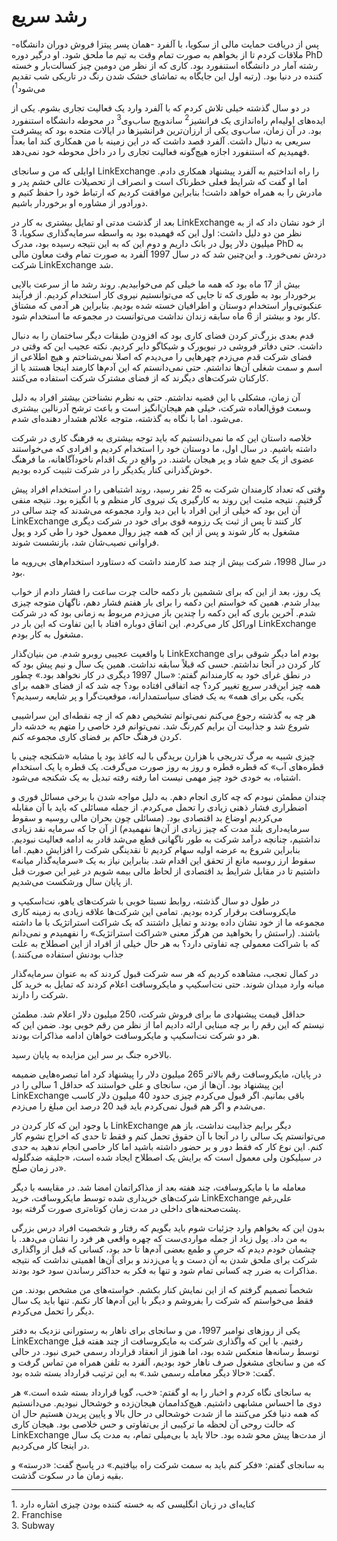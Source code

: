 # رشد سریع

پس از دریافت حمایت مالی از سکویا، با آلفرد -همان پسر پیتزا فروش دوران دانشگاه- ملاقات کردم  تا از بخواهم به صورت تمام وقت به تیم ما ملحق شود. او درگیر دوره PhD رشته آمار در دانشگاه استنفورد بود. کاری که از نظر من دومین چیز کسالت‌بار و خسته کننده در دنیا بود. (رتبه اول این جایگاه به تماشای خشک شدن رنگ در تاریکی شب تقدیم می‌شود<sup>1</sup>)

در دو سال گذشته خیلی تلاش کردم که با آلفرد وارد یک فعالیت تجاری بشوم. یکی از ایده‌های اولیه‌ام راه‌اندازی یک فرانشیز<sup>2</sup> ساندویچ ساب‌وی<sup>3</sup> در محوطه دانشگاه استنفورد بود. در آن زمان، ساب‌وی یکی از ارزان‌ترین فرانشیزها در ایالات متحده بود که پیشرفت سریعی به دنبال داشت. آلفرد قصد داشت که در این زمینه با من همکاری کند اما بعداً فهمیدیم که استنفورد اجازه هیچ‌گونه فعالیت تجاری را در داخل محوطه خود نمی‌دهد. 

اوایلی که من و سانجای LinkExchange را راه انداختیم به آلفرد پیشنهاد همکاری دادم. اما او گفت که شرایط فعلی خطرناک است و انصراف از تحصیلات عالی خشم پدر و مادرش را به همراه خواهد داشت! بنابراین موافقت کردیم که ارتباط خود را حفظ کنیم و دورادور از مشاوره او برخوردار باشیم.

بعد از گذشت مدتی او تمایل بیشتری به کار در LinkExchange از خود نشان داد که از به نظر من دو دلیل داشت: اول این که فهمیده بود به واسطه سرمایه‌گذاری سکویا، 3 میلیون دلار پول در بانک داریم و دوم این که به این نتیجه رسیده بود، مدرک PhD به دردش نمی‌خورد. و این‌چنین شد که در سال 1997 آلفرد به صورت تمام وقت معاون مالی شرکت LinkExchange شد.

بیش از 17 ماه بود که همه ما خیلی کم می‌خوابیدیم. روند رشد ما از سرعت بالایی برخوردار بود به طوری که تا جایی که می‌توانستیم نیروی کار استخدام کردیم. از فرآیند عنکبوتی‌وار استخدام دوستان و اطرافیان خسته شده بودیم. بنابراین هر آدمی که مشتاق کار بود و بیشتر از 6 ماه سابقه زندان نداشت می‌توانست در مجموعه ما استخدام شود. 

قدم بعدی بزرگ‌تر کردن فضای کاری بود که افزودن طبقات دیگر ساختمان را به دنبال داشت. حتی دفاتر فروشی در نیویورک و شیکاگو دایر کردیم. نکته عجیب این که وقتی در فضای شرکت قدم می‌زدم چهر‌هایی را می‌دیدم که اصلا نمی‌شناختم و هیچ اطلاعی از اسم و سمت شغلی آن‌ها نداشتم. حتی نمی‌دانستم که این آدم‌ها کارمند اینجا هستند یا از کارکنان شرکت‌های دیگرند که از فضای مشترک شرکت استفاده می‌کنند.

آن زمان، مشکلی با این قضیه نداشتم. حتی به نظرم نشناختن بیشتر افراد به دلیل وسعت فوق‌العاده شرکت، خیلی هم هیجان‌انگیز است و باعث ترشح آدرنالین بیشتری می‌شود.  اما با نگاه به گذشته، متوجه علائم هشدار دهنده‌ای شدم. 

خلاصه داستان این که ما نمی‌دانستیم که باید توجه بیشتری به فرهنگ کاری در شرکت داشته باشیم. در سال اول، ما دوستان خود را استخدام کردیم و افرادی که می‌خواستند عضوی از یک جمع شاد و پر هیجان باشند. در واقع در یک اقدام ناخودآگاهانه، ما فرهنگ خوش‌گذرانی کنار یکدیگر را در شرکت تثبیت کرده بودیم.

وقتی که تعداد کارمندان شرکت به 25 نفر رسید، روند اشتباهی را در استخدام افراد پیش گرفتیم. نتیجه مثبت این روند به کارگیری یک نیروی کار منظم و با انگیزه بود. نتیجه منفی آن این بود که خیلی از این افراد با این دید وارد مجموعه می‌شدند که چند سالی در LinkExchange کار کنند تا پس از ثبت یک رزومه قوی برای خود در شرکت دیگری مشغول به کار شوند و پس از این که همه چیز روال معمول خود را طی کرد و پول فراوانی نصیب‌شان شد، بازنشست شوند. 

در سال 1998، شرکت بیش از چند صد کارمند داشت که دستاورد استخدام‌های بی‌رویه ما بود. 

 یک روز، بعد از این که برای ششمین بار دکمه حالت چرت ساعت را فشار دادم از خواب بیدار شدم. همین که خواستم این دکمه را برای بار هفتم فشار دهم، ناگهان متوجه چیزی شدم. آخرین باری که این دکمه را چندین باز می‌زدم مربوط به زمانی بود که در شرکت اوراکل کار می‌کردم. این اتفاق دوباره افتاد با این تفاوت که این بار در LinkExchange مشغول به کار بودم.

 با واقعیت عجیبی روبرو شدم. من بنیان‌گذار  LinkExchange بودم اما دیگر شوقی برای کار کردن در آنجا نداشتم. حسی که قبلاً سابقه نداشت. همین یک سال و نیم پیش بود که در نطق غرای خود به کارمندانم گفتم: «سال 1997 دیگری در کار نخواهد بود.» چطور همه چیز این‌قدر سریع تغییر کرد؟ چه اتفاقی افتاده بود؟ چه شد که از فضای «همه برای یکی، یکی برای همه» به یک فضای سیاستمدارانه، موقعیت‌گرا و پر شایعه رسیدیم؟

 هر چه به گذشته رجوع می‌کنم نمی‌توانم تشخیص دهم که از چه نقطه‌ای این سراشیبی شروع شد و  جذابیت آن برایم کم‌رنگ شد. نمی‌توانم فرد خاصی را متهم به خدشه دار کردن فرهنگ حاکم بر فضای کاری مجموعه کنم. 

 چیزی شبیه به مرگ تدریجی با هزارن بریدگی با لبه کاغذ بود یا مشابه «شکنجه چینی با قطره‌های آب» که قطره قطره و روز به روز صورت می‌گرفت. یک قطره یا یک استخدام اشتباه، به خودی خود چیز مهمی نیست اما رفته رفته تبدیل به یک شکنجه می‌شود.

 چندان مطمئن نبودم که چه کاری انجام دهم. به دلیل مواجه شدن با برخی مسائل فوری و اضطراری فشار ذهنی زیادی را تحمل می‌کردم. از جمله مسائلی که باید با آن مقابله می‌کردیم اوضاع بد اقتصادی بود. (مسائلی چون بحران مالی روسیه و سقوط سرمایه‌داری بلند مدت که چیز زیادی از آن‌ها نفهمیدم) از آن جا که سرمایه نقد زیادی نداشتیم، چنانچه درآمد شرکت به طور ناگهانی قطع می‌شد قادر به ادامه فعالیت نبودیم. بنابراین شروع به عرضه اولیه سهام کردیم تا نقدینگی شرکت را افزایش دهیم. اما سقوط ارز روسیه مانع از تحقق این اقدام شد. بنابراین نیاز به یک «سرمایه‌گذار میانه» داشتیم تا در مقابل شرایط بد اقتصادی از لحاظ مالی بیمه شویم در غیر این صورت قبل از پایان سال ورشکست می‌شدیم.

 در طول دو سال گذشته، روابط نسبتا خوبی با شرکت‌های یاهو، نت‌اسکیپ و مایکروسافت برقرار کرده بودیم. تمامی این شرکت‌ها علاقه زیادی به زمینه کاری مجموعه ما از خود نشان داده بودند و تمایل داشتند که یک شراکت استراتژیک با ما داشته باشند. (راستش را بخواهید من هرگز معنی «شراکت استراتژیک» را نفهمیدم و نمی‌دانم که با شراکت معمولی چه تفاوتی دارد؟ به هر حال خیلی از افراد از این اصطلاح به علت جذاب بودنش استفاده می‌کنند.)

 در کمال تعجب، مشاهده کردیم که هر سه شرکت قبول کردند که به عنوان سرمایه‌گذار میانه وارد میدان شوند. حتی نت‌اسکیپ و مایکروسافت اعلام کردند که تمایل به خرید کل شرکت را دارند.

 حداقل قیمت پیشنهادی ما برای فروش شرکت، 250 میلیون دلار اعلام شد. مطمئن نیستم که این رقم را بر چه مبنایی ارائه دادیم اما از نظر من رقم خوبی بود. ضمن این که هر دو شرکت نت‌اسکیپ و مایکروسافت خواهان ادامه مذاکرات بودند. 

 بالاخره جنگ بر سر این مزایده به پایان رسید.

 در پایان، مایکروسافت رقم بالاتر 265 میلیون دلار را پیشنهاد کرد اما تبصره‌هایی ضمیمه این پیشنهاد بود. آن‌ها از من، سانجای و علی خواستند که حداقل 1 سالی را در LinkExchange باقی بمانیم. اگر قبول می‌کردم چیزی حدود 40 میلیون دلار کاسب می‌شدم و اگر هم قبول نمی‌کردم باید قید 20 درصد این مبلغ را می‌زدم.

 با وجود این که کار کردن در LinkExchange دیگر برایم جذابیت نداشت، باز هم می‌توانستم یک سالی را در آنجا با آن حقوق تحمل کنم و فقط تا حدی که اخراج نشوم کار کنم. این نوع کار که فقط دور و بر حضور داشته باشید اما کار خاصی انجام ندهید به حدی در سیلیکون ولی معمول است که برایش یک اصطلاح ایجاد شده است، «جلیقه ضدگلوله در زمان صلح».

 معامله ما با مایکروسافت، چند هفته بعد از مذاکراتمان امضا شد. در مقایسه با دیگر شرکت‌های خریداری شده توسط مایکروسافت، خرید LinkExchange علی‌رغم پشت‌صحنه‌های داخلی در مدت زمان کوتاه‌تری صورت گرفته بود.

 بدون این که بخواهم وارد جزئیات شوم باید بگویم که رفتار و شخصیت افراد درس بزرگی به من داد. پول زیاد از جمله مواردی‌ست که چهره واقعی هر فرد را نشان می‌دهد. با چشمان خودم دیدم که حرص و طمع بعضی آدم‌ها تا حد بود، کسانی که قبل از واگذاری شرکت برای ملحق شدن به آن دست و پا می‌زدند و برای آن‌ها اهمیتی نداشت که نتیجه مذاکرات به ضرر چه کسانی تمام شود و تنها به فکر به حداکثر رساندن سود خود بودند.

 شخصاً تصمیم گرفتم که از این نمایش کنار بکشم. خواسته‌های من مشخص بودند. من فقط می‌خواستم که شرکت را بفروشم و دیگر با این آدم‌ها کار نکنم. تنها باید یک سال دیگر را تحمل می‌کردم.

 یکی از روزهای نوامبر 1997، من و سانجای برای ناهار به رستورانی نزدیک به دفتر LinkExchange رفتیم. با این که واگذاری شرکت به مایکروسافت از چند هفته قبل توسط رسانه‌ها منعکس شده بود، اما هنوز از انعقاد قرارداد رسمی خبری نبود. در حالی که من و سانجای مشغول صرف ناهار خود بودیم، آلفرد به تلفن همراه من تماس گرفت و گفت: «حالا دیگر معامله رسمی شد.» به این ترتیب قرارداد بسته شده بود.

 به سانجای نگاه کردم و اخبار را به او گفتم: «خب، گویا قرارداد بسته شده است.» هر دوی ما احساس مشابهی داشتیم. هیچ‌کداممان هیجان‌زده و خوشحال نبودیم. می‌دانستیم که همه دنیا فکر می‌کنند ما از شدت خوشحالی در حال بالا و پایین پریدن هستیم حال ان که حالت روحی آن لحظه ما ترکیبی از بی‌تفاوتی و حس خلاصی بود. هیجان کاری LinkExchange از مدت‌ها پیش محو شده بود. حالا باید با بی‌میلی تمام، به مدت یک سال در اینجا کار می‌کردیم.

 به سانجای گفتم: «فکر کنم باید به سمت شرکت راه بیافتیم.» در پاسخ گفت: «درسته» و بقیه زمان ما در سکوت گذشت.

---
<p style="direction: ltr; text-align: left">
1. کنایه‌ای در زبان انگلیسی که به خسته کننده بودن چیزی اشاره دارد<br/>
2. Franchise<br/>
3. Subway
</p>